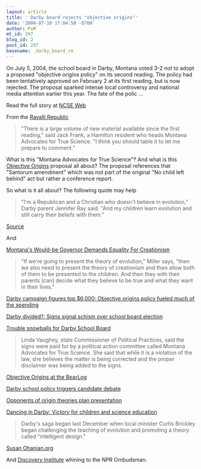```yaml
---
layout: article
title: ' Darby board rejects "objective origins"'
date: '2004-07-10 17:04:50 -0700'
author: PvM
mt_id: 297
blog_id: 2
post_id: 297
basename: _darby_board_re
---
```

On July 5, 2004, the school board in Darby, Montana voted 3-2 not to adopt a proposed "objective origins policy" on its second reading. The policy had been tentatively approved on February 2 at its first reading, but is now rejected. The proposal sparked intense local controversy and national media attention earlier this year. The fate of the polic ...

Read the full story at [NCSE Web](http://www.ncseweb.org/resources/news/2004/MT/613_darby_board_rejects_objective_7_6_2004.asp)

From the [Ravalli Republic](http://www.ravallinews.com/articles/2004/07/07/news/news02.txt)

> "There is a large volume of new material available since the first reading," said Jack Frank, a Hamilton resident who heads Montana Advocates for True Science. "I think you should table it to let me prepare to comment."

What is this "Montana Advocates for True Science"? And what is this [Objective Origins](http://www.intelligentdesignnetwork.org/DarbyMontanaObjectiveOriginsPolicy.pdf) proposal all about? The proposal references that "Santorum amendment" which was not part of the original "No child left behind" act but rather a conference report.

So what is it all about? The following quote may help

> "I'm a Republican and a Christian who doesn't believe in evolution," Darby parent Jennifer Ray said. "And my children learn evolution and still carry their beliefs with them."

[Source](http://www.montanaforum.com/modules.php?op=modload&amp;name=News&amp;file=article&amp;sid=402&amp;mode=thread&amp;order=0&amp;thold=0)

And

[Montana's Would-be Governor Demands Equality For Creationism ](http://news.christiansunite.com/Religion_News/religion00885.shtml)

> "If we're going to present the theory of evolution," Miller says, "then we also need to present the theory of creationism and then allow both of them to be presented to the children. And then they with their parents \[can\] decide what they believe to be true and what they want in their lives."

[Darby campaign figures top $6,000: Objective origins policy fueled much of the spending](http://www.ravallirepublic.com/articles/2004/06/24/news/news03.txt)

[Darby divided?: Signs signal schism over school board election](http://www.ravallinews.com/articles/2004/04/28/news/news02.prt)

[Trouble snowballs for Darby School Board](http://www.bitterrootstar.com/backissues/5_5_04/pageone.html)

> Linda Vaughey, state Commissioner of Political Practices, said the signs were paid for by a political action committee called Montana Advocates for True Science. She said that while it is a violation of the law, she believes the matter is being corrected and the proper disclaimer was being added to the signs.

[Objective Origins at the BearLog](http://blogs.slackercentral.com/thebear/000223.html)

[Darby school policy triggers candidate debate](http://zerointelligence.net/archives/cat_montana.php)

[Opponents of origin theories plan presentation ](http://www.montanaforum.com/rednews/2004/01/20/build/education/origin-science.php?nnn%20=%202)

[Dancing in Darby: Victory for children and science education](http://www.mea-mft.org/darby.htm)

> Darby's saga began last December when local minister Curtis Brickley began challenging the teaching of evolution and promoting a theory called "intelligent design."

[Susan Ohanian.org](http://www.susanohanian.org/show_state.html?state=MT)

And [Discovery Institute](http://www.discovery.org/scripts/viewDB/filesDB-download.php?id=92) whining to the NPR Ombudsman.
